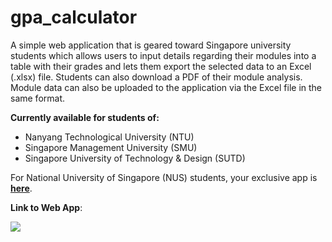 # gpa_calculator

A simple web application that is geared toward Singapore university students which allows users to input details regarding their modules into a table with their grades and lets them export the selected data to an Excel (.xlsx) file. Students can also download a PDF of their module analysis. Module data can also be uploaded to the application via the Excel file in the same format.

**Currently available for students of:**
- Nanyang Technological University (NTU)
- Singapore Management University (SMU)
- Singapore University of Technology & Design (SUTD)

For National University of Singapore (NUS) students, your exclusive app is [**here**](<https://nus-cap.streamlit.app>).

**Link to Web App**:

[<img src="https://static.streamlit.io/badges/streamlit_badge_black_white.svg">](<https://gpa-calc.streamlit.app>)
